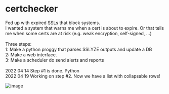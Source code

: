 # certchecker
Fed up with expired SSLs that block systems.<br>
I wanted a system that warns me when a cert is about to expire. Or that tells me when some certs are at risk (e.g. weak encryption, self-signed, ...)<br>
<br>
Three steps:<br>
1: Make a python proggy that parses SSLYZE outputs and update a DB<br>
2: Make a web interface.<br>
3: Make a scheduler do send alerts and reports<br>
<br>
2022 04 14 Step #1 is done. Python<br>
2022 04 19 Working on step #2. Now we have a list with collapsable rows!<br>

![image](https://user-images.githubusercontent.com/103344686/164136827-32c1466f-52f1-4a39-89c2-d518e0f88a4e.png)

